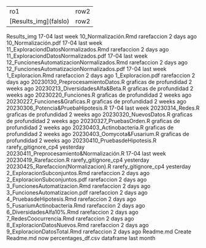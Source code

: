 <table>
  <tr>
    <td>ro1</td>
      <td>row2</td>
  </tr>  
    <tr>
    <td>[Results_img](falslo)</td>
      <td>row2</td>
  </tr>
</table>

Results_img
17-04
last week
10_Normalización.Rmd
rarefaccion
2 days ago
10_Normalización.pdf
17-04
last week
11_ExploraciondDatosNormalizados.Rmd
rarefaccion
2 days ago
11_ExploraciondDatosNormalizados.pdf
17-04
last week
12_FuncionesAutomatizacionNormalizados.Rmd
rarefaccion
2 days ago
12_FuncionesAutomatizacionNormalizados.pdf
17-04
last week
1_Exploracion.Rmd
rarefaccion
2 days ago
1_Exploracion.pdf
rarefaccion
2 days ago
20230130_PreprocesamientoDatos.R
graficas de profundidad
2 weeks ago
20230213_DiversidadesAlfa&Beta.R
graficas de profundidad
2 weeks ago
20230220_Funciones.R
graficas de profundidad
2 weeks ago
20230227_Funciones&Graficas.R
graficas de profundidad
2 weeks ago
20230306_Potencia&PruebaHipotesis.R
17-04
last week
20230314_Redes.R
graficas de profundidad
2 weeks ago
20230320_NuevosDatos.R
graficas de profundidad
2 weeks ago
20230327_PruebasOrden.R
graficas de profundidad
2 weeks ago
20230403_Actinobacteria.R
graficas de profundidad
2 weeks ago
20230403_Oomycota&Fusarium.R
graficas de profundidad
2 weeks ago
20230410_PruebasdeHipotesis.R
rarefy_gitignore_cp4
yesterday
20230411_Preprocesamiento&Normalización.R
17-04
last week
20230419_Rarefaccion.R
rarefy_gitignore_cp4
yesterday
20230425_Rarefaccion(Normalizacion).R
rarefy_gitignore_cp4
yesterday
2_ExploracionSubconjuntos.Rmd
rarefaccion
2 days ago
2_ExploracionSubconjuntos.pdf
rarefaccion
2 days ago
3_FuncionesAutomatizacion.Rmd
rarefaccion
2 days ago
3_FuncionesAutomatizacion.pdf
rarefaccion
2 days ago
4_PruebasdeHipotesis.Rmd
rarefaccion
2 days ago
5_FusariumActinobacteria.Rmd
rarefaccion
2 days ago
6_DiversidadesAlfa10%.Rmd
rarefaccion
2 days ago
7_RedesCoocurrencia.Rmd
rarefaccion
2 days ago
8_ExploracionDatosNuevos.Rmd
rarefaccion
2 days ago
9_ExploracionDatosTotal.Rmd
rarefaccion
2 days ago
Readme.md
Create Readme.md
now
percentages_df.csv
dataframe
last month
